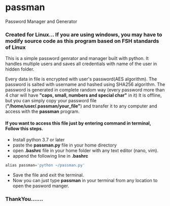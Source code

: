 # passman
Password Manager and Generator

### Created for Linux... If you are using windows, you may have to modify source code as this program based on FSH standards of Linux

This is a simple password genrator and manager built with python.
It handles multiple users and saves all credentials with name of the user in hidden folder.

Every data in file is encrypted with user's password(AES algorithm).
The password is salted with username and hashed using SHA256 algorithm.
The password is generated in complete random way (every password more than 4 char will have **"caps, small, numbers and special char"** in it)
It is offline, but you can simply copy your password file (**"/home/user/.passman/your_file"**) and transfer it to any computer and access with the **passman** program.

#### If you want to access this file just by entering command in terminal, Follow this steps.

- Install python 3.7 or later
- paste the **passman.py** file in your home directory
- open **.bashrc** file in your home folder with any text editor (nano, vim).
- append the following line in **.bashrc**
```python
alias passman='python ~/passman.py'
```
- Save the file and exit the terminal.
- Now you can just type **passman** in your terminal from any location to open the pasword manger.

### ThankYou.......

